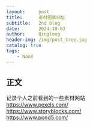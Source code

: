 ```yaml
---
layout:     post
title:      素材图库网址
subtitle:   2nd blog
date:       2024-10-03
author:     Qinglong
header-img: /img/post_tree.jpg
catalog: true
tags:
    - None
---
```


## 正文
记录个人之前看到的一些素材网站   
<https://www.pexels.com/>   
<https://www.storyblocks.com/>    
<https://www.pond5.com/>   

